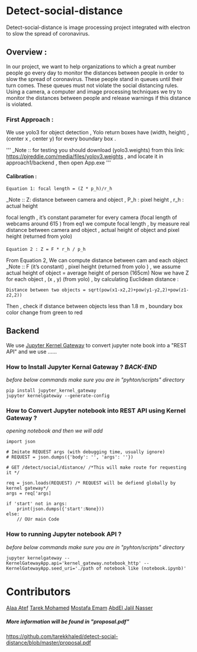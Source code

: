 # Detect-social-distance
Detect-social-distance is image processing project integrated with electron to slow the spread of coronavirus.

## Overview :
In our project, we want to help organizations to which a great number people go every day to monitor the distances between people in order to slow the spread of coronavirus.
These people stand in queues until their turn comes. These queues must not violate the social distancing rules.
Using a camera, a computer and image processing techniques we try to monitor the distances between people and release warnings if this distance is violated.


### First Approach :
We use yolo3 for object detection , Yolo return boxes have (width, height) ,(center x , center y) for every boundary box .

'''
_Note :: for testing you should download (yolo3.weights) from this link: https://pjreddie.com/media/files/yolov3.weights , and locate it in approach1/backend , then open App.exe 
'''
#### Calibration :

```
Equation 1: focal length = (Z * p_h)/r_h
```
_Note :: Z: distance between camera and object , P_h : pixel height , r_h : actual height

focal length , it’s constant parameter for every camera (focal length of webcams around 615 ) 
from eq1 we compute focal length , by measure real distance between camera and object , actual height of object and pixel height (returned from yolo)
#### 
```
Equation 2 : Z = F * r_h / p_h

```
From Equation 2, We can compute distance between cam and each object 
_Note :: F (it’s constant) , pixel height (returned from yolo ) , we assume actual height of object = average height of person (165cm) 
Now we have Z for each object , (x , y) (from yolo) , by calculating Euclidean distance :
```
Distance between two objects = sqrt(pow(x1-x2,2)+pow(y1-y2,2)+pow(z1-z2,2))
```
Then , check if distance between objects less than 1.8 m , boundary box color change from green to red 

## Backend
We use [Jupyter Kernel Gateway](https://github.com/jupyter/kernel_gateway) to convert jupyter 
note book into a "REST API" and we use ......


### How to Install Jupyter Kernal Gateway ? _BACK-END_

_before below commands make sure you are in "pyhton/scripts" directory_
```
pip install jupyter_kernel_gateway
jupyter kernelgateway --generate-config
```


### How to Convert Jupyter notebook into REST API using Kernel Gateway ?
_opening notebook and then we will add_
```first cell
import json
```

```
# Imitate REQUEST args (with debugging time, usually ignore)
# REQUEST = json.dumps({'body': '', 'args': ''})
```
```
# GET /detect/social/distance/ /*This will make route for requesting it */

req = json.loads(REQUEST) /* REQUEST will be defiend globally by kernel gateway*/
args = req['args]

if 'start' not in args:
    print(json.dumps({'start':None}))
else:
    // OUr main Code
```

### How to running Jupyter notebook API ?
_before below commands make sure you are in "pyhton/scripts" directory_

```
jupyter kernelgateway --KernelGatewayApp.api='kernel_gateway.notebook_http' --KernelGatewayApp.seed_uri='./path of notebook like (notebook.ipynb)'

```

# Contributors 
[Alaa Atef](https://github.com/Alaa-Atef)
[Tarek Mohamed](https://github.com/Tarekmohamed97)
[Mostafa Emam](https://github.com/mostafaahmedemam)
[AbdEl Jalil Nasser](https://github.com/Abd-Eljalil-Nasser)

##### More information will be found in "proposal.pdf"
https://github.com/tarekkhaled/detect-social-distance/blob/master/proposal.pdf




